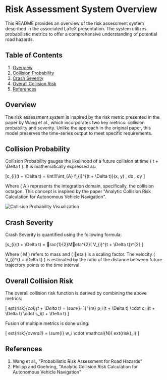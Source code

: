 
# Risk Assessment System Overview

This README provides an overview of the risk assessment system described in the associated LaTeX presentation. The system utilizes probabilistic metrics to offer a comprehensive understanding of potential road hazards.

## Table of Contents
1. [Overview](#overview)
2. [Collision Probability](#collision-probability)
3. [Crash Severity](#crash-severity)
4. [Overall Collision Risk](#overall-collision-risk)
5. [References](#references)

## Overview

The risk assessment system is inspired by the risk metric presented in the paper by Wang et al., which incorporates two key metrics: collision probability and severity. Unlike the approach in the original paper, this model preserves the time-series output to meet specific requirements.

## Collision Probability

Collision Probability gauges the likelihood of a future collision at time \( t + \Delta t \). It is mathematically expressed as:

\[c_{i}(t + \Delta t) = \int\!\!\!\int_{A} f_{i}^{(t + \Delta t)}(x, y) \, dx \, dy
\]

Where \( A \) represents the integration domain, specifically, the collision octagon. This concept is inspired by the paper "Analytic Collision Risk Calculation for Autonomous Vehicle Navigation".

![Collision Probability Visualization](PolyU_Presentation/images/collision_prob_visualization.png)

## Crash Severity

Crash Severity is quantified using the following formula:

\[s_{i}(t + \Delta t) = rac{1}{2}Meta^{2}( V_{i}^{t + \Delta t})^{2}
\]

Where \( M \) refers to mass and \( eta \) is a scaling factor. The velocity \( V_{i}^{t + \Delta t} \) is estimated by the ratio of the distance between future trajectory points to the time interval.

## Overall Collision Risk

The overall collision risk function is derived by combining the above metrics:

\[	ext{risk}_{col}(t + \Delta t) = \sum_{i=1}^{m} p_i(t + \Delta t) \cdot c_i(t + \Delta t) \cdot s_i(t + \Delta t)
\]

Fusion of multiple metrics is done using:

\[	ext{risk}_{overall} = \sum_{i} w_i \cdot \mathcal{N}(	ext{risk}_i)
\]

## References

1. Wang et al., "Probabilistic Risk Assessment for Road Hazards"
2. Philipp and Goehring, "Analytic Collision Risk Calculation for Autonomous Vehicle Navigation"

